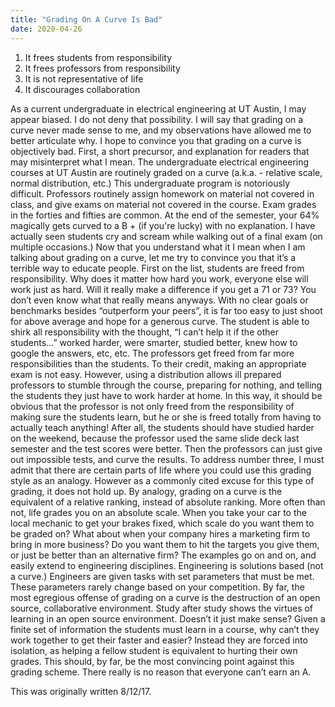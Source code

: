 ```yaml
---
title: "Grading On A Curve Is Bad"
date: 2020-04-26
---
```


1. It frees students from responsibility
2. It frees professors from responsibility
3. It is not representative of life
4. It discourages collaboration

As a current undergraduate in electrical engineering at UT Austin, I may appear biased. I do not deny that possibility. I will say that grading on a curve never made sense to me, and my observations have allowed me to better articulate why. I hope to convince you that grading on a curve is objectively bad.
First, a short precursor, and explanation for readers that may misinterpret what I mean. The undergraduate electrical engineering courses at UT Austin are routinely graded on a curve (a.k.a. - relative scale, normal distribution, etc.) This undergraduate program is notoriously difficult. Professors routinely assign homework on material not covered in class, and give exams on material not covered in the course. Exam grades in the forties and fifties are common. At the end of the semester, your 64% magically gets curved to a B + (if you're lucky) with no explanation. I have actually seen students cry and scream while walking out of a final exam (on multiple occasions.)
Now that you understand what it I mean when I am talking about grading on a curve, let me try to convince you that it’s a terrible way to educate people.
First on the list, students are freed from responsibility. Why does it matter how hard you work, everyone else will work just as hard. Will it really make a difference if you get a 71 or 73? You don’t even know what that really means anyways. With no clear goals or benchmarks besides “outperform your peers”, it is far too easy to just shoot for above average and hope for a generous curve. The student is able to shirk all responsibility with the thought, “I can’t help it if the other students…” worked harder, were smarter, studied better, knew how to google the answers, etc, etc.
The professors get freed from far more responsibilities than the students. To their credit, making an appropriate exam is not easy. However, using a distribution allows ill prepared professors to stumble through the course, preparing for nothing, and telling the students they just have to work harder at home. In this way, it should be obvious that the professor is not only freed from the responsibility of making sure the students learn, but he or she is freed totally from having to actually teach anything! After all, the students should have studied harder on the weekend, because the professor used the same slide deck last semester and the test scores were better. Then the professors can just give out impossible tests, and curve the results.
To address number three, I must admit that there are certain parts of life where you could use this grading style as an analogy. However as a commonly cited excuse for this type of grading, it does not hold up. By analogy, grading on a curve is the equivalent of  a relative ranking, instead of absolute ranking. More often than not, life grades you on an absolute scale. 
When you take your car to the local mechanic to get your brakes fixed, which scale do you want them to be graded on? What about when your company hires a marketing firm to bring in more business? Do you want them to hit the targets you give them, or just be better than an alternative firm? The examples go on and on, and easily extend to engineering disciplines. Engineering is solutions based (not a curve.) Engineers are given tasks with set parameters that must be met. These parameters rarely change based on your competition.
By far, the most egregious offense of grading on a curve is the destruction of an open source, collaborative environment. Study after study shows the virtues of learning in an open source environment. Doesn’t it just make sense? Given a finite set of information the students must learn in a course, why can’t they work together to get their faster and easier? Instead they are forced into isolation, as helping a fellow student is equivalent to hurting their own grades. This should, by far, be the most convincing point against this grading scheme. There really is no reason that everyone can’t earn an A.

This was originally written 8/12/17.
